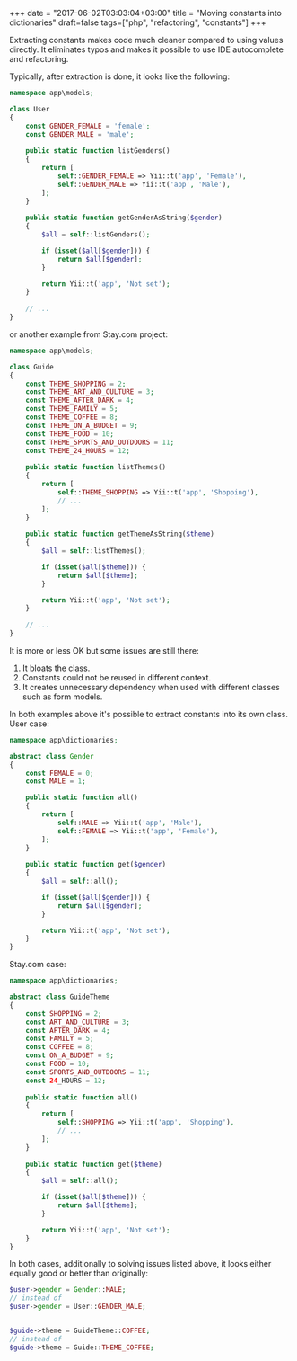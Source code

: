 +++
date = "2017-06-02T03:03:04+03:00"
title = "Moving constants into dictionaries"
draft=false
tags=["php", "refactoring", "constants"]
+++

Extracting constants makes code much cleaner compared to using values directly. It eliminates typos and makes it possible
to use IDE autocomplete and refactoring.
 
Typically, after extraction is done, it looks like the following:

```php
namespace app\models;

class User
{
    const GENDER_FEMALE = 'female';
    const GENDER_MALE = 'male';
    
    public static function listGenders()
    {
        return [
            self::GENDER_FEMALE => Yii::t('app', 'Female'),
            self::GENDER_MALE => Yii::t('app', 'Male'),
        ];
    }
    
    public static function getGenderAsString($gender)
    {
        $all = self::listGenders();

        if (isset($all[$gender])) {
            return $all[$gender];
        }

        return Yii::t('app', 'Not set');
    }
    
    // ...
}
```

or another example from Stay.com project:

```php
namespace app\models;

class Guide
{
    const THEME_SHOPPING = 2;
    const THEME_ART_AND_CULTURE = 3;
    const THEME_AFTER_DARK = 4;
    const THEME_FAMILY = 5;
    const THEME_COFFEE = 8;
    const THEME_ON_A_BUDGET = 9;
    const THEME_FOOD = 10;
    const THEME_SPORTS_AND_OUTDOORS = 11;
    const THEME_24_HOURS = 12;
    
    public static function listThemes()
    {
        return [
            self::THEME_SHOPPING => Yii::t('app', 'Shopping'),
            // ...
        ];
    }
    
    public static function getThemeAsString($theme)
    {
        $all = self::listThemes();

        if (isset($all[$theme])) {
            return $all[$theme];
        }

        return Yii::t('app', 'Not set');
    }
    
    // ...
}
```

It is more or less OK but some issues are still there:

1. It bloats the class.
2. Constants could not be reused in different context.
3. It creates unnecessary dependency when used with different classes such as form models.

In both examples above it's possible to extract constants into its own class. User case:

```php
namespace app\dictionaries;

abstract class Gender
{
    const FEMALE = 0;
    const MALE = 1;

    public static function all()
    {
        return [
            self::MALE => Yii::t('app', 'Male'),
            self::FEMALE => Yii::t('app', 'Female'),
        ];
    }
    
    public static function get($gender)
    {
        $all = self::all();

        if (isset($all[$gender])) {
            return $all[$gender];
        }

        return Yii::t('app', 'Not set');
    }
}
```

Stay.com case:

```php
namespace app\dictionaries;

abstract class GuideTheme
{
    const SHOPPING = 2;
    const ART_AND_CULTURE = 3;
    const AFTER_DARK = 4;
    const FAMILY = 5;
    const COFFEE = 8;
    const ON_A_BUDGET = 9;
    const FOOD = 10;
    const SPORTS_AND_OUTDOORS = 11;
    const 24_HOURS = 12;
    
    public static function all()
    {
        return [
            self::SHOPPING => Yii::t('app', 'Shopping'),
            // ...
        ];
    }
    
    public static function get($theme)
    {
        $all = self::all();

        if (isset($all[$theme])) {
            return $all[$theme];
        }

        return Yii::t('app', 'Not set');
    }    
}
```

In both cases, additionally to solving issues listed above, it looks either equally good or better than originally:

```php
$user->gender = Gender::MALE;
// instead of
$user->gender = User::GENDER_MALE;


$guide->theme = GuideTheme::COFFEE;
// instead of
$guide->theme = Guide::THEME_COFFEE;
```
